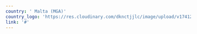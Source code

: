 ```yaml
---
country: ' Malta (MGA)'
country_logo: 'https://res.cloudinary.com/dknctjjlc/image/upload/v1741281294/mt_mtydk5.svg'
link: '#'
---
```


